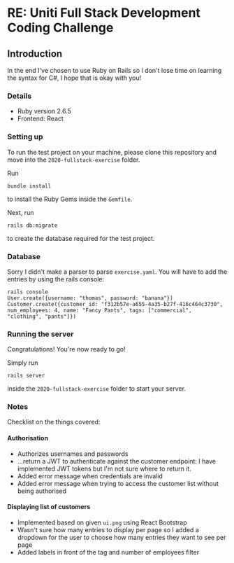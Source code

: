 # RE: Uniti Full Stack Development Coding Challenge

## Introduction

In the end I've chosen to use Ruby on Rails so I don't lose time on learning the syntax for C#, I hope that is okay with you!

### Details
*  Ruby version 2.6.5
*  Frontend: React

### Setting up
To run the test project on your machine, please clone this repository and move into the `2020-fullstack-exercise` folder.

Run
```
bundle install
```
to install the Ruby Gems inside the `Gemfile`.

Next, run
```
rails db:migrate
```
to create the database required for the test project.

### Database

Sorry I didn't make a parser to parse `exercise.yaml`. You will have to add the entries by using the rails console:

```
rails console
User.create({username: "thomas", password: "banana"})
Customer.create({customer_id: "f312b57e-a655-4a35-b27f-416c464c3730", num_employees: 4, name: "Fancy Pants", tags: ["commercial", "clothing", "pants"]})

```

### Running the server
Congratulations! You're now ready to go!

Simply run
```
rails server
```
inside the `2020-fullstack-exercise` folder to start your server.


### Notes

Checklist on the things covered:
#### Authorisation
*  Authorizes usernames and passwords
*  ...return a JWT to authenticate against the customer endpoint: I have implemented JWT tokens but I'm not sure where to return it.
*  Added error message when credentials are invalid
*  Added error message when trying to access the customer list without being authorised

#### Displaying list of customers
*  Implemented based on given `ui.png` using React Bootstrap
*  Wasn't sure how many entries to display per page so I added a dropdown for the user to choose how many entries they want to see per page
*  Added labels in front of the tag and number of employees filter
